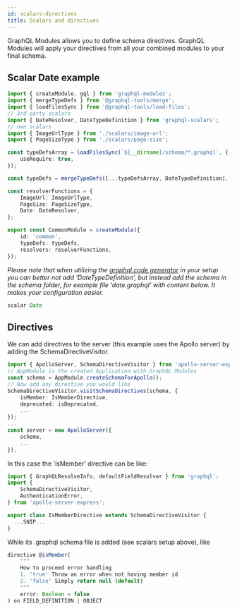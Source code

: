 ```yaml
---
id: scalars-directives
title: Scalars and directives
---
```


GraphQL Modules allows you to define schema directives. GraphQL Modules will apply your directives from all your combined modules to your final schema.

## Scalar Date example

```typescript
import { createModule, gql } from 'graphql-modules';
import { mergeTypeDefs } from '@graphql-tools/merge';
import { loadFilesSync } from '@graphql-tools/load-files';
// 3rd party scalars
import { DateResolver, DateTypeDefinition } from 'graphql-scalars';
// own scalars
import { ImageUrlType } from './scalars/image-url';
import { PageSizeType } from './scalars/page-size';

const typeDefsArray = loadFilesSync(`${__dirname}/schema/*.graphql`, {
    useRequire: true,
});

const typeDefs = mergeTypeDefs([...typeDefsArray, DateTypeDefinition], { useSchemaDefinition: false });

const resolverFunctions = {
    ImageUrl: ImageUrlType,
    PageSize: PageSizeType,
    Date: DateResolver,
};

export const CommonModule = createModule({
    id: 'common',
    typeDefs: typeDefs,
    resolvers: resolverFunctions,
});
```

_Please note that when utilizing the [graphql code generator](https://www.graphql-code-generator.com/) in your setup you can better not add 'DateTypeDefinition', but instead add the schema in the schema folder, for example file 'date.graphql' with content below. It makes your configuration easier._

```typescript
scalar Date
```


## Directives

We can add directives to the server (this example uses the Apollo server) by adding the SchemaDirectiveVisitor. 

```typescript
import { ApolloServer, SchemaDirectiveVisitor } from 'apollo-server-express';
// AppModule is the created Application with GraphQL Modules
const schema = AppModule.createSchemaForApollo();
// Now add any directive you would like
SchemaDirectiveVisitor.visitSchemaDirectives(schema, {
    isMember: IsMemberDirective,
    deprecated: isDeprecated,
    ...
});
...
const server = new ApolloServer({
    schema,
    ...
});
```

In this case the 'isMember' directive can be like:

```typescript
import { GraphQLResolveInfo, defaultFieldResolver } from 'graphql';
import {
    SchemaDirectiveVisitor,
    AuthenticationError,
} from 'apollo-server-express';

export class IsMemberDirective extends SchemaDirectiveVisitor {
  ...SNIP...
}
```

While its .graphql schema file is added (see scalars setup above), like

```typescript
directive @isMember(
    """
    How to proceed error handling
    1. 'true' Throw an error when not having member id
    2. 'false' Simply return null (default)
    """
    error: Boolean = false
) on FIELD_DEFINITION | OBJECT
```
